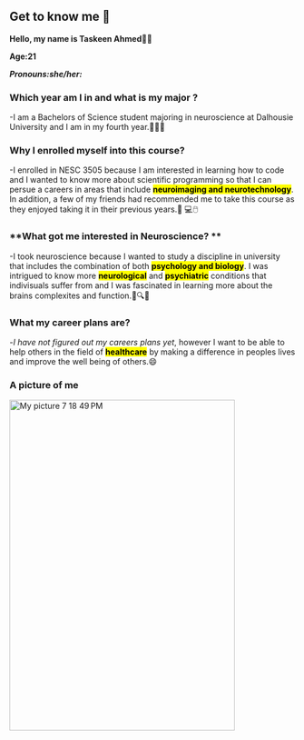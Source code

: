 ## Get to know me 👋

**Hello, my name is Taskeen Ahmed**👩‍🔬

**Age:21**

***Pronouns:she/her:***

### **Which year am I in and what is my major ?**
-I am a Bachelors of Science student majoring in neuroscience at Dalhousie University and I am in my fourth year.📖👩‍🔬
### **Why I enrolled myself into this course?**
-I enrolled in NESC 3505 because I am interested in learning how to code and I wanted to know more about scientific programming so that I can persue a careers in areas that include **<mark>neuroimaging and neurotechnology<mark>**. In addition, a few of my friends had recommended me to take this course as they enjoyed taking it in their previous years.🥼 💻🖱️
### **What got me interested in Neuroscience? **
-I took neuroscience because I wanted to study a discipline in university that includes the combination of both **<mark>psychology and biology<mark>**. I was intrigued to know more **<mark>neurological<mark>** and **<mark>psychiatric<mark>** conditions that indivisuals suffer from and I was fascinated in learning more about the brains complexites and function.💊🔍🧠
### **What my career plans are?**
-*I have not figured out my careers plans yet*, however I want to be able to help others in the field of **<mark>healthcare<mark>** by making a difference in peoples lives and improve the well being of others.😄
### **A picture of me**
<img width="397" height="582" alt="My picture 7 18 49 PM" src="https://github.com/user-attachments/assets/32639e53-c289-4b7e-8f42-649a985623cf" />


<!--
**TaskeenAhmed1234/TaskeenAhmed1234** is a ✨ _special_ ✨ repository because its `README.md` (this file) appears on your GitHub profile.

Here are some ideas to get you started:

- 🔭 I’m currently working on ...
- 🌱 I’m currently learning ...
- 👯 I’m looking to collaborate on ...
- 🤔 I’m looking for help with ...
- 💬 Ask me about ...
- 📫 How to reach me: ...
- 😄 Pronouns: ...
- ⚡ Fun fact: ...
-->
